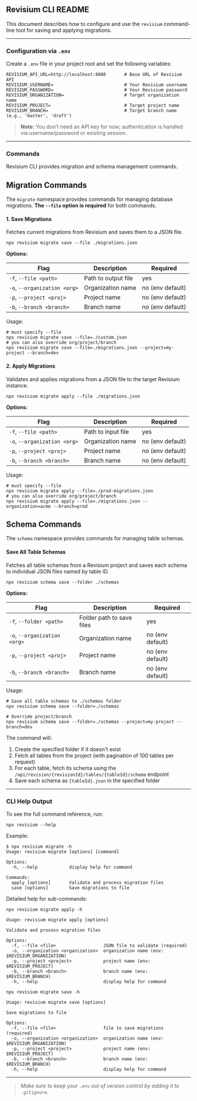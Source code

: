 ## Revisium CLI README

This document describes how to configure and use the `revisium` command-line tool for saving and applying migrations.

---

### Configuration via `.env`

Create a `.env` file in your project root and set the following variables:

```dotenv
REVISIUM_API_URL=http://localhost:8080       # Base URL of Revisium API
REVISIUM_USERNAME=                           # Your Revisium username
REVISIUM_PASSWORD=                           # Your Revisium password
REVISIUM_ORGANIZATION=                       # Target organization name
REVISIUM_PROJECT=                            # Target project name
REVISIUM_BRANCH=                             # Target branch name (e.g., 'master', 'draft')
```

> **Note:** You don’t need an API key for now; authentication is handled via username/password or existing session.

---

### Commands

Revisium CLI provides migration and schema management commands.

## Migration Commands

The `migrate` namespace provides commands for managing database migrations. **The `--file` option is required** for both commands.

#### 1. Save Migrations

Fetches current migrations from Revisium and saves them to a JSON file.

```shell
npx revisium migrate save --file ./migrations.json
```

**Options:**

| Flag                         | Description         | Required         |
| ---------------------------- | ------------------- | ---------------- |
| `-f`, `--file <path>`        | Path to output file | yes              |
| `-o`, `--organization <org>` | Organization name   | no (env default) |
| `-p`, `--project <proj>`     | Project name        | no (env default) |
| `-b`, `--branch <branch>`    | Branch name         | no (env default) |

Usage:

```shell
# must specify --file
npx revisium migrate save --file=./custom.json
# you can also override org/project/branch
npx revisium migrate save --file=./migrations.json --project=my-project --branch=dev
```

#### 2. Apply Migrations

Validates and applies migrations from a JSON file to the target Revisium instance.

```shell
npx revisium migrate apply --file ./migrations.json
```

**Options:**

| Flag                         | Description        | Required         |
| ---------------------------- | ------------------ | ---------------- |
| `-f`, `--file <path>`        | Path to input file | yes              |
| `-o`, `--organization <org>` | Organization name  | no (env default) |
| `-p`, `--project <proj>`     | Project name       | no (env default) |
| `-b`, `--branch <branch>`    | Branch name        | no (env default) |

Usage:

```shell
# must specify --file
npx revisium migrate apply --file=./prod-migrations.json
# you can also override org/project/branch
npx revisium migrate apply --file=./migrations.json --organization=acme --branch=prod
```

## Schema Commands

The `schema` namespace provides commands for managing table schemas.

#### Save All Table Schemas

Fetches all table schemas from a Revisium project and saves each schema to individual JSON files named by table ID.

```shell
npx revisium schema save --folder ./schemas
```

**Options:**

| Flag                         | Description                | Required         |
| ---------------------------- | -------------------------- | ---------------- |
| `-f`, `--folder <path>`      | Folder path to save files  | yes              |
| `-o`, `--organization <org>` | Organization name          | no (env default) |
| `-p`, `--project <proj>`     | Project name               | no (env default) |
| `-b`, `--branch <branch>`    | Branch name                | no (env default) |

Usage:

```shell
# Save all table schemas to ./schemas folder
npx revisium schema save --folder=./schemas

# Override project/branch
npx revisium schema save --folder=./schemas --project=my-project --branch=dev
```

The command will:
1. Create the specified folder if it doesn't exist
2. Fetch all tables from the project (with pagination of 100 tables per request)
3. For each table, fetch its schema using the `/api/revision/{revisionId}/tables/{tableId}/schema` endpoint
4. Save each schema as `{tableId}.json` in the specified folder

---

### CLI Help Output

To see the full command reference, run:

```shell
npx revisium --help
```

Example:

```
$ npx revisium migrate -h
Usage: revisium migrate [options] [command]

Options:
  -h, --help            display help for command

Commands:
  apply [options]       Validate and process migration files
  save [options]        Save migrations to file
```

Detailed help for sub-commands:

```shell
npx revisium migrate apply -h
```

```
Usage: revisium migrate apply [options]

Validate and process migration files

Options:
  -f, --file <file>                  JSON file to validate (required)
  -o, --organization <organization>  organization name (env: $REVISIUM_ORGANIZATION)
  -p, --project <project>            project name (env: $REVISIUM_PROJECT)
  -b, --branch <branch>              branch name (env: $REVISIUM_BRANCH)
  -h, --help                         display help for command
```

```shell
npx revisium migrate save -h
```

```
Usage: revisium migrate save [options]

Save migrations to file

Options:
  -f, --file <file>                  file to save migrations (required)
  -o, --organization <organization>  organization name (env: $REVISIUM_ORGANIZATION)
  -p, --project <project>            project name (env: $REVISIUM_PROJECT)
  -b, --branch <branch>              branch name (env: $REVISIUM_BRANCH)
  -h, --help                         display help for command
```

---

> *Make sure to keep your `.env` out of version control by adding it to `.gitignore`.*
